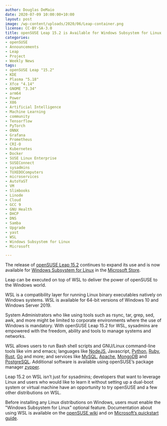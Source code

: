 ```yaml
---
author: Douglas DeMaio
date: 2020-07-09 10:00:00+10:00
layout: post
image: /wp-content/uploads/2020/06/Leap-container.png
license: CC-BY-SA-3.0
title: openSUSE Leap 15.2 is Available for Windows Subsystem for Linux
categories:
- openSUSE
- Announcements
- Leap
- Project
- Weekly News
tags:
- openSUSE Leap "15.2"
- KDE
- Plasma "5.18"
- Xfce "4.14"
- GNOME "3.34"
- arm64
- Power
- X86
- Artificial Intelligence 
- Machine Learning
- community
- Tensorflow
- PyTorch
- ONNX
- Grafana
- Prometheus
- CRI-O
- Kubernetes
- Docker
- SUSE Linux Enterprise
- SUSEConnect
- sysadmins
- TUXEDOComputers
- microservices
- AutoYaST
- VM
- Slimbooks
- Linode
- Cloud
- GCC 9
- GNU Health
- DHCP
- DNS
- Samba
- Upgrade
- yast
- WSL
- Windows Subsystem for Linux
- Microsoft

---
```


The release of [openSUSE Leap 15.2](https://software.opensuse.org/distributions/leap/15_2) continues to expand its use and is now available for [Windows Subsystem for Linux](https://en.wikipedia.org/wiki/Windows_Subsystem_for_Linux) in the [Microsoft Store](https://www.microsoft.com/en-us/p/opensuse-leap-152/9mzd0n9z4m4h?activetab=pivot:overviewtab). 

Leap can be executed on top of WSL to deliver the power of openSUSE to the Windows world.

WSL is a compatibility layer for running Linux binary executables natively on Windows systems. WSL is available for 64-bit versions of Windows 10 and Windows Server 2019.

System Administrators who like using tools such as rsync, tar, grep, sed, awk, and more might be limited to corporate environments where the use of Windows is mandatory. With openSUSE Leap 15.2 for WSL, sysadmins are empowered with the freedom, ability and tools to manage systems and networks.

WSL allows users to run Bash shell scripts and GNU/Linux command-line tools like vim and emacs; languages like [NodeJS](https://docs.microsoft.com/en-us/windows/nodejs/setup-on-wsl2), Javascript, [Python](https://www.python.org/), [Ruby](https://www.ruby-lang.org/en/), [Rust](https://www.rust-lang.org/), [Go](https://golang.org/) and more; and services like [MySQL](https://www.mysql.com/), [Apache](https://httpd.apache.org/), [MongoDB](https://www.mongodb.com/) and [PostgreSQL](https://www.postgresql.org/). Additional software is available using openSUSE’s package manager [zypper](https://en.opensuse.org/SDB:Zypper_usage).

Leap 15.2 on WSL isn’t just for sysadmins; developers that want to leverage Linux and users who would like to learn it without setting up a dual-boot system or virtual machine have an opportunity to try openSUSE and a few other distributions on WSL.

Before installing any Linux distributions on Windows, users must enable the "Windows Subsystem for Linux" optional feature. Documentation about using WSL is available on the [openSUSE wiki](https://en.opensuse.org/openSUSE:WSL) and on [Microsoft’s quickstart guide](https://docs.microsoft.com/en-us/windows/wsl/install-win10).

